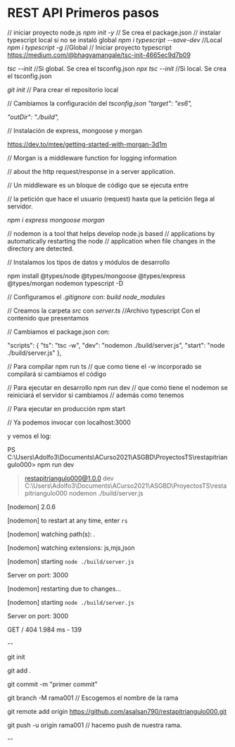 # REST API Primeros pasos


// iniciar proyecto node.js
*npm init -y*   // Se crea el package.json
// instalar typescript local si no se instaló global
*npm i typescript --save-dev*         //Local
*npm i typescript -g*                 //Global
// Iniciar proyecto typescript
https://medium.com/@bhagyamangale/tsc-init-4665ec9d7b09

*tsc --init*                         //Si global. Se crea el tsconfig.json
*npx tsc --init*                     //Si local. Se crea el tsconfig.json

*git init*                            // Para crear el repositorio local

// Cambiamos la configuración del *tsconfig.json*
*"target": "es6",*

*"outDir": "./build",*

// Instalación de express, mongoose y morgan

https://dev.to/mtee/getting-started-with-morgan-3d1m

// Morgan is a middleware function for logging information 

// about the http request/response in a server application.

// Un middleware es un bloque de código que se ejecuta entre 

// la petición que hace el usuario (request) hasta que la petición llega al servidor.

*npm i express mongoose morgan*

// nodemon is a tool that helps develop node.js based 
// applications by automatically restarting the node 
// application when file changes in the directory are detected.

// Instalamos los tipos de datos y módulos de desarrollo

npm install @types/node @types/mongoose @types/express @types/morgan nodemon typescript -D


// Configuramos el *.gitignore* con:
*build*
*node_modules*

// Creamos la carpeta *src* con *server.ts*   //Archivo typescript
Con el contenido que presentamos

// Cambiamos el package.json con:

  "scripts": {
    "ts": "tsc -w",
    "dev": "nodemon ./build/server.js",
    "start": "node ./build/server.js"
  },

  // Para compilar
  npm run ts  // que como tiene el -w incorporado se compilará si cambiamos el código
  
  // Para ejecutar en desarrollo
  npm run dev  // que como tiene el nodemon se reiniciará el servidor si cambiamos
                // además como tenemos 
  
  // Para ejecutar en producción
  npm start

  // Ya podemos invocar con localhost:3000

  y vemos el log:

  PS C:\Users\Adolfo3\Documents\ACurso2021\ASGBD\ProyectosTS\restapitriangulo000> npm run dev

> restapitriangulo000@1.0.0 dev C:\Users\Adolfo3\Documents\ACurso2021\ASGBD\ProyectosTS\restapitriangulo000
> nodemon ./build/server.js

[nodemon] 2.0.6

[nodemon] to restart at any time, enter `rs`

[nodemon] watching path(s): *.*

[nodemon] watching extensions: js,mjs,json

[nodemon] starting `node ./build/server.js`

Server on port: 3000

[nodemon] restarting due to changes...

[nodemon] starting `node ./build/server.js`

Server on port: 3000

GET / 404 1.984 ms - 139

--


git init

git add .

git commit -m "primer commit"

git branch -M rama001   // Escogemos el nombre de la rama

git remote add origin https://github.com/asalsan790/restapitriangulo000.git

git push -u origin rama001  // hacemo push de nuestra rama.


--
